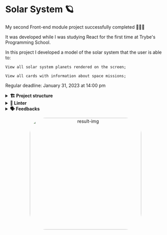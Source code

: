 # Solar System 🪐

My second Front-end module project successfully completed 🚀🚀🚀

It was developed while I was studying React for the first time at Trybe's Programming School.

In this project I developed a model of the solar system that the user is able to:

`View all solar system planets rendered on the screen;`

`View all cards with information about space missions;`

Regular deadline:
January 31, 2023 at 14:00 pm

<details>
  <summary><strong>🏗 Project structure</strong></summary><br />
  
### Files and Functions

The entire project was developed:

* Using JSX in React;

* Correctly using the render() method to render your components;

* Using import to bring components in different files;

* Creating class components in React;

* Creating multiple components from an array;

* Making use of props correctly;

* Making use of PropTypes to validate a component's props.

</details>

<details>
  <summary><strong>🔎 Linter</strong></summary><br />
  
### ESLint e Stylelint

To ensure code quality, the `ESLint` and `Stylelint` linters were used in this project.
So the code will be available with good development practices, being more readable and easy to maintain!

ESLint is a tool for identifying and reporting patterns found in ECMAScript/JavaScript code. In many ways it is similar to JSLint and JSHint with a few exceptions:

* ESLint uses Espree for JavaScript parsing.
* ESLint uses an AST to evaluate patterns in code.
* ESLint is completely 'pluggable', each of the rules is a plugin and you can add […]

</details>

<details>
  <summary><strong>🗣 Feedbacks</strong></summary><br />
  
_Give me feedbacks, I'm open to new ideas_ 😉

</details>

<p align="center">
  <img
    src="https://media.discordapp.net/attachments/1062029691860566078/1072867532177936395/solar-system_3.gif"
    alt="result-img" height="350" style="border-radius:50px;">
</p>

